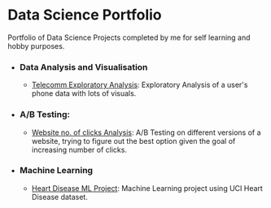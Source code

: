 # Data Science Portfolio
Portfolio of Data Science Projects completed by me for self learning and hobby purposes.

- ### Data Analysis and Visualisation
	- [Telecomm Exploratory Analysis](https://github.com/renoneto/data-science-portfolio/blob/master/telecomm-exploratory-analysis.ipynb): Exploratory Analysis of a user's phone data with lots of visuals.

- ### A/B Testing:
	- [Website no. of clicks Analysis](https://github.com/renoneto/data-science-portfolio/blob/master/A.B%20Testing.ipynb): A/B Testing on different versions of a website, trying to figure out the best option given the goal of increasing number of clicks.

- ### Machine Learning
	- [Heart Disease ML Project](https://github.com/renoneto/data-science-portfolio/blob/master/machine-learning-heart-disease.ipynb): Machine Learning project using UCI Heart Disease dataset.
